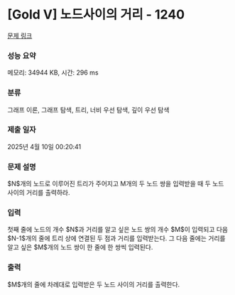 # [Gold V] 노드사이의 거리 - 1240 

[문제 링크](https://www.acmicpc.net/problem/1240) 

### 성능 요약

메모리: 34944 KB, 시간: 296 ms

### 분류

그래프 이론, 그래프 탐색, 트리, 너비 우선 탐색, 깊이 우선 탐색

### 제출 일자

2025년 4월 10일 00:20:41

### 문제 설명

<p>$N$개의 노드로 이루어진 트리가 주어지고 M개의 두 노드 쌍을 입력받을 때 두 노드 사이의 거리를 출력하라.</p>

### 입력 

 <p>첫째 줄에 노드의 개수 $N$과 거리를 알고 싶은 노드 쌍의 개수 $M$이 입력되고 다음 $N-1$개의 줄에 트리 상에 연결된 두 점과 거리를 입력받는다. 그 다음 줄에는 거리를 알고 싶은 $M$개의 노드 쌍이 한 줄에 한 쌍씩 입력된다.</p>

### 출력 

 <p>$M$개의 줄에 차례대로 입력받은 두 노드 사이의 거리를 출력한다.</p>

